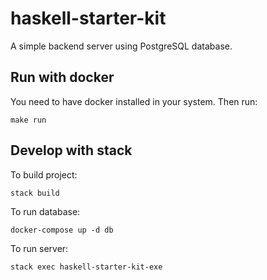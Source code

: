 # haskell-starter-kit

A simple backend server using PostgreSQL database.

## Run with docker

You need to have docker installed in your system. Then run:

`make run`

## Develop with stack

To build project:

`stack build`

To run database:

`docker-compose up -d db`

To run server:

`stack exec haskell-starter-kit-exe`
